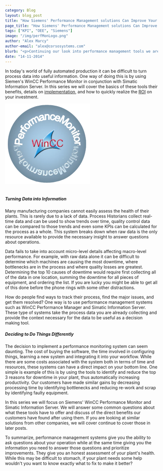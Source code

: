 ```yaml
---
category: Blog
layout: blog_post
title: "How Siemens' Performance Management solutions Can Improve Your Bottom Line"
page_title: "How Siemens' Performance Management solutions Can Improve Your Bottom Line"
tags: ["KPI", "OEE", "Siemens"]
image: "/img/perfMonLogo.png"
author: "Alex Marcy"
author-email: "alex@corsosystems.com"
blurb: "<p>Continuing our look into performance management tools we are taking a look at Siemens' solution using WinCC Performance Monitor and Simatic Information Server. We will discuss the system architecture, benefits, and details of implementation, including how to realize the ROI on your investment.</p>"
date: "14-11-2014"
---
```


<p>In today's world of fully automated production it can be difficult to turn process data into useful information. One way of doing this is by using Siemen's WinCC Performance Monitor in conjunction with Simatic Information Server. In this series we will cover the basics of these tools their benefits, details on <a href="/blog/wincc-performance-monitor.html">implementation</a>, and how to quickly realize the <a href="/blog/simatic-information-server.html">ROI</a> on your investment.</p>


<img src="/img/perfMonLogo.png" width="280px"/>
<br/>
<br/>

<h5><b>Turning Data into Information</b></h5>
<p>Many manufacturing companies cannot easily assess the health of their plants. This is rarely due to a lack of data. Process Historians collect real-time data and can be used to show trends over time, quality control data can be compared to those trends and even some KPIs can be calculated for the process as a whole. This system breaks down when raw data is the only resource available to provide the necessary insight to answer questions about operations.</p>

<p>Data fails to take into account micro-level details affecting macro-level performance. For example, with raw data alone it can be difficult to determine which machines are causing the most downtime, where bottlenecks are in the process and where quality losses are greatest. Determining the top 10 causes of downtime would require first collecting all of the data in one location, summing the downtime for all pieces of equipment, and ordering the list. If you are lucky you might be able to get all of this done before the phone rings with some other distractions.</p>

<p>How do people find ways to track their process, find the major issues, and get them resolved? One way is to use performance management systems such as WinCC Performance Manager and Simatic Information Server. These type of systems take the process data you are already collecting and provide the context necessary for the data to be useful as a decision making tool.</p>

<h5><b>Deciding to Do Things Differently</b></h5>
<p>The decision to implement a performance monitoring system can seem daunting. The cost of buying the software, the time involved in configuring things, learning a new system and integrating it into your workflow. While there are some costs associated with the system both in terms of time and resources, these systems can have a direct impact on your bottom line. One simple is example of this is by using the tools to identify and reduce the top 3 reasons for downtime in your plant, thus automatically increasing productivity. Our customers have made similar gains by decreasing processing time by identifying bottlenecks and reducing re-work and scrap by identifying faulty equipment.</p>

<p>In this series we will focus on Siemens' WinCC Performance Monitor and Simatic Information Server. We will answer some common questions about what these tools have to offer and discuss of the direct benefits our customers have found after using them. If you are looking at similar solutions from other companies, we will cover continue to cover those in later posts. </p>

<p>To summarize, performance management systems give you the ability to ask questions about your operation while at the same time giving you the information you need to answer those questions and prioritize improvements. They give you an honest assessment of your plant's health. While this may be difficult to stomach, if your plant needs some help wouldn't you want to know exactly what to fix to make it better?</p>



